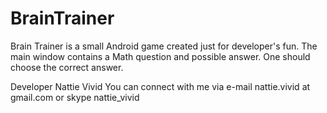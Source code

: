 # BrainTrainer

Brain Trainer is a small Android game created just for developer's fun.
The main window contains a Math question and possible answer. One should choose the correct answer.

Developer Nattie Vivid
You can connect with me via e-mail nattie.vivid  at  gmail.com
or skype nattie_vivid
